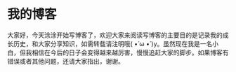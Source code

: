 # 我的博客
大家好，今天涂涂开始写博客了，欢迎大家来阅读写博客的主要目的是记录我的成长历史，和大家分享知识，如需转载请注明哦( •̀ ω •́ )y。虽然现在我是一名小白，但我相信在今后的日子会变得越来越厉害，慢慢追赶大家的脚步。如果博客有错误或者其他问题，还请大家指出，谢谢。
